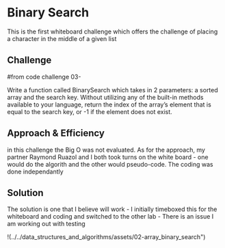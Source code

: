 # Binary Search

This is the first whiteboard challenge which offers the challenge of placing a character in the middle of a given list

## Challenge

#from code challenge 03-

Write a function called BinarySearch which takes in 2 parameters: a sorted array and the search key. Without utilizing any of the built-in methods available to your language, return the index of the array’s element that is equal to the search key, or -1 if the element does not exist.

## Approach & Efficiency

in this challenge the Big O was not evaluated. As for the approach, my partner Raymond Ruazol and I both took turns on the white board - one would do the algorith and the other would pseudo-code. The coding was done independantly

## Solution

The solution is one that I believe will work - I initially timeboxed this for the whiteboard and coding and switched to the other lab -
There is an issue I am working out with testing


!(../../data_structures_and_algorithms/assets/02-array_binary_search")
